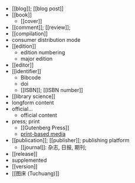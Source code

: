 - [[blog]]; [[blog post]]
- [[book]]
    - [[cover]]
- [[comment]]; [[review]];
- [[compilation]]
- consumer distribution mode
- [[edition]]
    - edition numbering
    - major edition
- [[editor]]
- [[identifier]]
    - Bibcode
    - doi
    - [[ISBN]]; [[ISBN number]]
- [[library science]]
- longform content
- official...
    - official content
- press; print
    - [[Gutenberg Press]]
    - [print](https://workflowy.com/#/a25f9dd7446d)[-based media](https://workflowy.com/#/a25f9dd7446d)
- [[publication]]; [[publisher]]; publishing platform
    - [[journal]]: 杂志, 日报, 期刊;
- [[release]]
- supplemented
- [[version]]
- [[图床 (Tuchuang)]]
